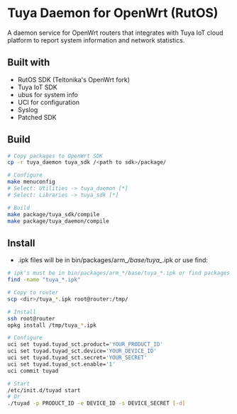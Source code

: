 # Tuya Daemon for OpenWrt (RutOS)

A daemon service for OpenWrt routers that integrates with Tuya IoT cloud platform to report system information and network statistics.

## Built with

- RutOS SDK (Teltonika's OpenWrt fork)
- Tuya IoT SDK
- ubus for system info
- UCI for configuration
- Syslog
- Patched SDK

## Build

```bash
# Copy packages to OpenWrt SDK
cp -r tuya_daemon tuya_sdk /<path to sdk>/package/

# Configure
make menuconfig
# Select: Utilities -> tuya_daemon [*]
# Select: Libraries -> tuya_sdk [*]

# Build
make package/tuya_sdk/compile
make package/tuya_daemon/compile
```

## Install
* .ipk files will be in bin/packages/arm_*/base/tuya_*.ipk or use find:
```bash
# ipk's must be in bin/packages/arm_*/base/tuya_*.ipk or find packages
find -name "tuya_*.ipk"

# Copy to router
scp <dir>/tuya_*.ipk root@router:/tmp/

# Install
ssh root@router
opkg install /tmp/tuya_*.ipk

# Configure
uci set tuyad.tuyad_sct.product='YOUR_PRODUCT_ID'
uci set tuyad.tuyad_sct.device='YOUR_DEVICE_ID'
uci set tuyad.tuyad_sct.secret='YOUR_SECRET'
uci set tuyad.tuyad_sct.enable='1'
uci commit tuyad

# Start
/etc/init.d/tuyad start
# Or
./tuyad -p PRODUCT_ID -e DEVICE_ID -s DEVICE_SECRET [-d]
```